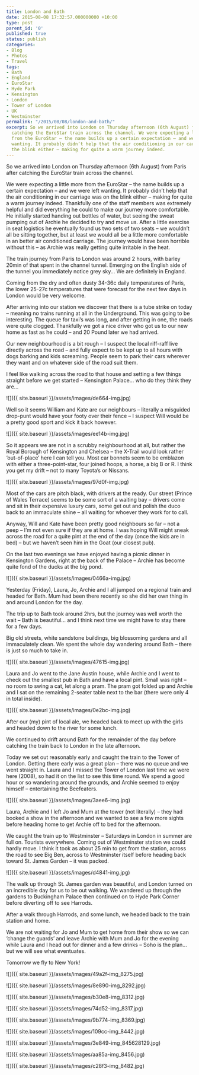 ```yaml
---
title: London and Bath
date: 2015-08-08 17:32:57.000000000 +10:00
type: post
parent_id: '0'
published: true
status: publish
categories:
- Blog
- Photos
- Travel
tags:
- Bath
- England
- EuroStar
- Hyde Park
- Kensington
- London
- Tower of London
- UK
- Westminster
permalink: "/2015/08/08/london-and-bath/"
excerpt: So we arrived into London on Thursday afternoon (6th August) from Paris after
  catching the EuroStar train across the channel. We were expecting a little more
  from the EuroStar – the name builds up a certain expectation – and we were left
  wanting. It probably didn’t help that the air conditioning in our carriage was on
  the blink either – making for quite a warm journey indeed.
---
```

So we arrived into London on Thursday afternoon (6th August) from Paris after catching the EuroStar train across the channel.

We were expecting a little more from the EuroStar – the name builds up a certain expectation – and we were left wanting. It probably didn’t help that the air conditioning in our carriage was on the blink either – making for quite a warm journey indeed. Thankfully one of the staff members was extremely helpful and did everything he could to make our journey more comfortable. He initially started handing out bottles of water, but seeing the sweat pumping out of Archie he decided to try and move us. After a little exercise in seat logistics he eventually found us two sets of two seats – we wouldn’t all be sitting together, but at least we would all be a little more comfortable in an better air conditioned carriage. The journey would have been horrible without this – as Archie was really getting quite irritable in the heat.

The train journey from Paris to London was around 2 hours, with barley 20min of that spent in the channel tunnel. Emerging on the English side of the tunnel you immediately notice grey sky… We are definitely in England.

Coming from the dry and often dusty 34-36c daily temperatures of Paris, the lower 25-27c temperatures that were forecast for the next few days in London would be very welcome.

After arriving into our station we discover that there is a tube strike on today – meaning no trains running at all in the Underground. This was going to be interesting. The queue for taxi’s was long, and after getting in one, the roads were quite clogged. Thankfully we got a nice driver who got us to our new home as fast as he could – and 20 Pound later we had arrived.

Our new neighbourhood is a bit rough – I suspect the local riff-raff live directly across the road – and fully expect to be kept up to all hours with dogs barking and kids screaming. People seem to park their cars wherever they want and on whatever side of the road suit them.

I feel like walking across the road to that house and setting a few things straight before we get started – Kensington Palace… who do they think they are…

![]({{ site.baseurl }}/assets/images/de664-img.jpg)

Well so it seems William and Kate are our neighbours – literally a misguided drop-punt would have your footy over their fence – I suspect Will would be a pretty good sport and kick it back however.

![]({{ site.baseurl }}/assets/images/ee14b-img.jpg)

So it appears we are not in a scrubby neighbourhood at all, but rather the Royal Borough of Kensington and Chelsea – the X-Trail would look rather ‘out-of-place’ here I can tell you. Most car bonnets seem to be emblazon with either a three-point-star, four joined hoops, a horse, a big B or R. I think you get my drift – not to many Toyota’s or Nissans.

![]({{ site.baseurl }}/assets/images/97d0f-img.jpg)

Most of the cars are pitch black, with drivers at the ready. Our street (Prince of Wales Terrace) seems to be some sort of a waiting bay – drivers come and sit in their expensive luxury cars, some get out and polish the duco back to an immaculate shine – all waiting for whoever they work for to call.

Anyway, Will and Kate have been pretty good neighbours so far – not a peep – I’m not even sure if they are at home. I was hoping Will might sneak across the road for a quite pint at the end of the day (once the kids are in bed) – but we haven’t seen him in the Goat (our closest pub).

On the last two evenings we have enjoyed having a picnic dinner in Kensington Gardens, right at the back of the Palace – Archie has become quite fond of the ducks at the big pond.

![]({{ site.baseurl }}/assets/images/0466a-img.jpg)

Yesterday (Friday), Laura, Jo, Archie and I all jumped on a regional train and headed for Bath. Mum had been there recently so she did her own thing in and around London for the day.

The trip up to Bath took around 2hrs, but the journey was well worth the wait – Bath is beautiful… and I think next time we might have to stay there for a few days.

Big old streets, white sandstone buildings, big blossoming gardens and all immaculately clean. We spent the whole day wandering around Bath – there is just so much to take in.

![]({{ site.baseurl }}/assets/images/47615-img.jpg)

Laura and Jo went to the Jane Austin house, while Archie and I went to check out the smallest pub in Bath and have a local pint. Small was right – no room to swing a cat, let along a pram. The pram got folded up and Archie and I sat on the remaining 2-seater table next to the bar (there were only 4 in total inside).

![]({{ site.baseurl }}/assets/images/0e2bc-img.jpg)

After our (my) pint of local ale, we headed back to meet up with the girls and headed down to the river for some lunch.

We continued to drift around Bath for the remainder of the day before catching the train back to London in the late afternoon.

Today we set out reasonably early and caught the train to the Tower of London. Getting there early was a great plan – there was no queue and we went straight in. Laura and I missed the Tower of London last time we were here (2008), so had it on the list to see this time round. We spend a good hour or so wandering around the grounds, and Archie seemed to enjoy himself – entertaining the Beefeaters.

![]({{ site.baseurl }}/assets/images/3aee6-img.jpg)

Laura, Archie and I left Jo and Mum at the tower (not literally) – they had booked a show in the afternoon and we wanted to see a few more sights before heading home to get Archie off to bed for the afternoon.

We caught the train up to Westminster – Saturdays in London in summer are full on. Tourists everywhere. Coming out of Westminster station we could hardly move. I think it took as about 25 min to get from the station, across the road to see Big Ben, across to Westminster itself before heading back toward St. James Garden – it was packed.

![]({{ site.baseurl }}/assets/images/d4841-img.jpg)

The walk up through St. James garden was beautiful, and London turned on an incredible day for us to be out walking. We wandered up through the gardens to Buckingham Palace then continued on to Hyde Park Corner before diverting off to see Harrods.

After a walk through Harrods, and some lunch, we headed back to the train station and home.

We are not waiting for Jo and Mum to get home from their show so we can ‘change the guards’ and leave Archie with Mum and Jo for the evening while Laura and I head out for dinner and a few drinks – Soho is the plan… but we will see what eventuates.

Tomorrow we fly to New York!

![]({{ site.baseurl }}/assets/images/49a2f-img_8275.jpg)

![]({{ site.baseurl }}/assets/images/8e890-img_8292.jpg)

![]({{ site.baseurl }}/assets/images/b30e8-img_8312.jpg)

![]({{ site.baseurl }}/assets/images/74d52-img_8317.jpg)

![]({{ site.baseurl }}/assets/images/9b774-img_8369.jpg)

![]({{ site.baseurl }}/assets/images/109cc-img_8442.jpg)

![]({{ site.baseurl }}/assets/images/3e849-img_845628129.jpg)

![]({{ site.baseurl }}/assets/images/aa85a-img_8456.jpg)

![]({{ site.baseurl }}/assets/images/c28f3-img_8482.jpg)

